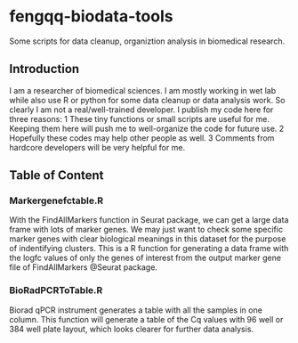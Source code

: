 # fengqq-biodata-tools
 Some scripts for data cleanup, organiztion analysis in biomedical research.
## Introduction
 I am a researcher of biomedical sciences. I am mostly working in wet lab while also use R or python for some data cleanup or data analysis work. So clearly I am not a real/well-trained developer. I publish my code here for three reasons: 
 1 These tiny functions or small scripts are useful for me. Keeping them here will push me to well-organize the code for future use.
2 Hopefully these codes may help other people as well.
3 Comments from hardcore developers will be very helpful for me.

## Table of Content
### Markergenefctable.R
With the FindAllMarkers function in Seurat package, we can get a large data frame with lots of marker genes. We may just want to check some specific marker genes with clear biological meanings in this dataset for the purpose of indentifying clusters.
This is a R function for generating a data frame with the logfc values of only the genes of interest from the output marker gene file of FindAllMarkers @Seurat package.
### BioRadPCRToTable.R
Biorad qPCR instrument generates a table with all the samples in one column. This function will generate a table of the Cq values with 96 well or 384 well plate layout, which looks clearer for further data analysis. 